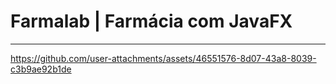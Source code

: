 # Farmalab | Farmácia com JavaFX

---
https://github.com/user-attachments/assets/46551576-8d07-43a8-8039-c3b9ae92b1de

